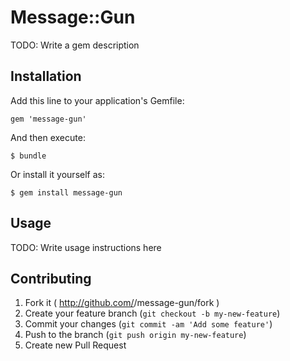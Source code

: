 # Message::Gun

TODO: Write a gem description

## Installation

Add this line to your application's Gemfile:

    gem 'message-gun'

And then execute:

    $ bundle

Or install it yourself as:

    $ gem install message-gun

## Usage

TODO: Write usage instructions here

## Contributing

1. Fork it ( http://github.com/<my-github-username>/message-gun/fork )
2. Create your feature branch (`git checkout -b my-new-feature`)
3. Commit your changes (`git commit -am 'Add some feature'`)
4. Push to the branch (`git push origin my-new-feature`)
5. Create new Pull Request
